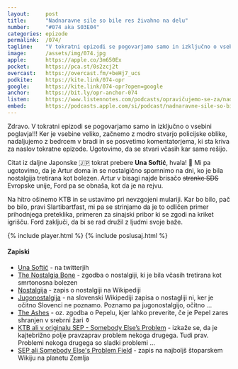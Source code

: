 ```yaml
---
layout: 	post
title:  	"Nadnaravne sile so bile res živahno na delu"
number: 	"#074 aka S03E04"
categories:	epizode
permalink:	/074/
tagline: 	"V tokratni epizodi se pogovarjamo samo in izključno o vsebini poglavja!!! Skoraj samo in izključno o epizodi. Citat iz daljne Japonske prebere Una Softić."
image:		/assets/img/074.jpg
apple:		https://apple.co/3m650Ex
pocket:		https://pca.st/0s2zcj2t
overcast:	https://overcast.fm/+beHj7_ucs
podkite:	https://kite.link/074-opr
google:		https://kite.link/074-opr?open=google
anchor:		https://bit.ly/opr-anchor-074
listen:		https://www.listennotes.com/podcasts/opravičujemo-se-za/nadnaravne-sile-so-bile-res-kNFeM23uf8x/embed/
embed:		https://podcasts.apple.com/si/podcast/nadnaravne-sile-so-bile-res-%C5%BEivahno-na-delu/id1514750013?i=1000539588552
---
```


Zdravo. V tokratni epizodi se pogovarjamo samo in izključno o vsebini poglavja!!! Ker je vsebine veliko, začnemo z modro stvarjo policijske oblike, nadaljujemo z bedrcem v bradi in se posvetimo komentatorjema, ki sta kriva za naslov tokratne epizode. Ugotovimo, da se stvari včasih kar same rešijo.

Citat iz daljne Japonske 🇯🇵 tokrat prebere **Una Softić**, hvala! 🙏 Mi pa ugotovimo, da je Artur doma in se nostalgično spomnimo na dni, ko je bila nostalgija tretirana kot bolezen. Artur v bisagi najde brisačo ~~stranke SDS~~ Evropske unije, Ford pa se obnaša, kot da je na rejvu. 

Na hitro ošinemo KTB in se ustavimo pri nevzgojeni mulariji. Kar bo bilo, pač bo bilo, pravi Slartibartfast, mi pa se strinjamo da je to odličen primer prihodnjega preteklika, primeren za sinajski pribor ki se zgodi na kriket igrišču. Ford zaključi, da bi se rad družil z ljudmi svoje baže. 

{% include player.html %}
{% include poslusaj.html %}

<!--break-->

#### Zapiski

- [Una Softić](https://twitter.com/una_softic/) - na twitterjih
- [The Nostalgia Bone](https://www.npr.org/2021/10/13/1045812865/the-nostalgia-bone) - zgodba o nostalgiji, ki je bila včasih tretirana kot smrtonosna bolezen
- [Nostalgija](https://en.wikipedia.org/wiki/Nostalgia) - zapis o nostalgiji na Wikipediji
- [Jugonostalgija](https://sl.wikipedia.org/wiki/Jugonostalgija) - na slovenski Wikipediji zapisa o nostagliji ni, ker je očitno Slovenci ne poznamo. Poznamo pa jugonostalgijo, očitno ...
- [The Ashes](https://en.wikipedia.org/wiki/The_Ashes) - oz. zgodba o Pepelu, kjer lahko preverite, če je Pepel zares shranjen v srebrni žari ⚱️
- [KTB ali v originalu SEP - Somebody Else’s Problem](https://en.wikipedia.org/wiki/Somebody_else%27s_problem) - izkaže se, da je kajtebrižno polje pravzaprav problem nekoga drugega. Tudi prav. Problemi nekoga drugega so sladki problemi ...
- [SEP ali Somebody Else's Problem Field](https://hitchhikers.fandom.com/wiki/Somebody_Else%27s_Problem_Field) - zapis na najboljš štoparskem Wikiju na planetu Zemlja 